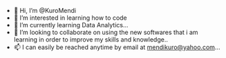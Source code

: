 - 👋 Hi, I’m @KuroMendi
- 👀 I’m interested in learning how to code
- 🌱 I’m currently learning Data Analytics...
- 💞️ I’m looking to collaborate on using the new softwares that i am learning in order to improve my skills and knowledge..
- 📫 I can easily be reached anytime by email at mendikuro@yahoo.com...

<!---
KuroMendi/KuroMendi is a ✨ special ✨ repository because its `README.md` (this file) appears on your GitHub profile.
You can click the Preview link to take a look at your changes.
--->
